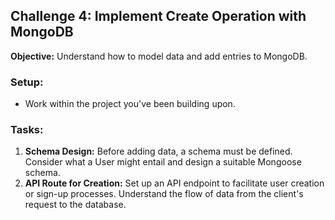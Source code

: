 ## Challenge 4: Implement Create Operation with MongoDB

**Objective:** Understand how to model data and add entries to MongoDB.

### Setup:

- Work within the project you've been building upon.

### Tasks:

1. **Schema Design:** Before adding data, a schema must be defined. Consider what a User might entail and design a suitable Mongoose schema.
2. **API Route for Creation:** Set up an API endpoint to facilitate user creation or sign-up processes. Understand the flow of data from the client's request to the database.
